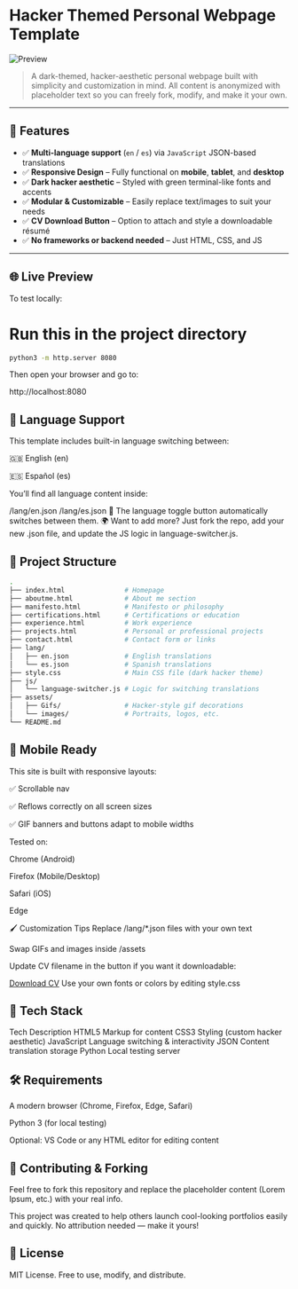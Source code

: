 # Hacker Themed Personal Webpage Template

![Preview](./assets/preview.gif)

> A dark-themed, hacker-aesthetic personal webpage built with simplicity and customization in mind. All content is anonymized with placeholder text so you can freely fork, modify, and make it your own.

---

## 🔧 Features

- ✅ **Multi-language support** (`en` / `es`) via `JavaScript` JSON-based translations
- ✅ **Responsive Design** – Fully functional on **mobile**, **tablet**, and **desktop**
- ✅ **Dark hacker aesthetic** – Styled with green terminal-like fonts and accents
- ✅ **Modular & Customizable** – Easily replace text/images to suit your needs
- ✅ **CV Download Button** – Option to attach and style a downloadable résumé
- ✅ **No frameworks or backend needed** – Just HTML, CSS, and JS

---

## 🌐 Live Preview

To test locally:


# Run this in the project directory
```bash
python3 -m http.server 8080
```
Then open your browser and go to:

http://localhost:8080

## 💬 Language Support
This template includes built-in language switching between:

🇬🇧 English (en)

🇪🇸 Español (es)

You’ll find all language content inside:

/lang/en.json
/lang/es.json
🔁 The language toggle button automatically switches between them.
🌍 Want to add more? Just fork the repo, add your new .json file, and update the JS logic in language-switcher.js.

## 📁 Project Structure
```bash
.
├── index.html               # Homepage
├── aboutme.html             # About me section
├── manifesto.html           # Manifesto or philosophy
├── certifications.html      # Certifications or education
├── experience.html          # Work experience
├── projects.html            # Personal or professional projects
├── contact.html             # Contact form or links
├── lang/
│   ├── en.json              # English translations
│   └── es.json              # Spanish translations
├── style.css                # Main CSS file (dark hacker theme)
├── js/
│   └── language-switcher.js # Logic for switching translations
├── assets/
│   ├── Gifs/                # Hacker-style gif decorations
│   └── images/              # Portraits, logos, etc.
└── README.md
```
## 📱 Mobile Ready
This site is built with responsive layouts:

✅ Scrollable nav

✅ Reflows correctly on all screen sizes

✅ GIF banners and buttons adapt to mobile widths

Tested on:

Chrome (Android)

Firefox (Mobile/Desktop)

Safari (iOS)

Edge

🖌️ Customization Tips
Replace /lang/*.json files with your own text

Swap GIFs and images inside /assets

Update CV filename in the button if you want it downloadable:

<a href="CV_FernandoLanas.docx.pdf" download class="download-btn">Download CV</a>
Use your own fonts or colors by editing style.css

## 🚀 Tech Stack
Tech	Description
HTML5	Markup for content
CSS3	Styling (custom hacker aesthetic)
JavaScript	Language switching & interactivity
JSON	Content translation storage
Python	Local testing server

## 🛠️ Requirements
A modern browser (Chrome, Firefox, Edge, Safari)

Python 3 (for local testing)

Optional: VS Code or any HTML editor for editing content

## 🙌 Contributing & Forking
Feel free to fork this repository and replace the placeholder content (Lorem Ipsum, etc.) with your real info.

This project was created to help others launch cool-looking portfolios easily and quickly. No attribution needed — make it yours!

## 📄 License
MIT License. Free to use, modify, and distribute.
